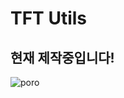 # TFT Utils

## 현재 제작중입니다!

![poro](https://tft-utils.s3.ap-northeast-2.amazonaws.com/assets/poro.jpeg)
